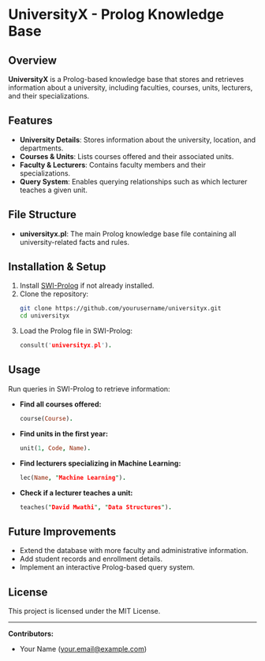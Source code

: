 # UniversityX - Prolog Knowledge Base

## Overview
**UniversityX** is a Prolog-based knowledge base that stores and retrieves information about a university, including faculties, courses, units, lecturers, and their specializations.

## Features
- **University Details**: Stores information about the university, location, and departments.
- **Courses & Units**: Lists courses offered and their associated units.
- **Faculty & Lecturers**: Contains faculty members and their specializations.
- **Query System**: Enables querying relationships such as which lecturer teaches a given unit.

## File Structure
- **universityx.pl**: The main Prolog knowledge base file containing all university-related facts and rules.

## Installation & Setup
1. Install [SWI-Prolog](https://www.swi-prolog.org/) if not already installed.
2. Clone the repository:
   ```sh
   git clone https://github.com/yourusername/universityx.git
   cd universityx
   ```
3. Load the Prolog file in SWI-Prolog:
   ```prolog
   consult('universityx.pl').
   ```

## Usage
Run queries in SWI-Prolog to retrieve information:
- **Find all courses offered:**
  ```prolog
  course(Course).
  ```
- **Find units in the first year:**
  ```prolog
  unit(1, Code, Name).
  ```
- **Find lecturers specializing in Machine Learning:**
  ```prolog
  lec(Name, "Machine Learning").
  ```
- **Check if a lecturer teaches a unit:**
  ```prolog
  teaches("David Mwathi", "Data Structures").
  ```

## Future Improvements
- Extend the database with more faculty and administrative information.
- Add student records and enrollment details.
- Implement an interactive Prolog-based query system.

## License
This project is licensed under the MIT License.

---
**Contributors:**
- Your Name (your.email@example.com)

